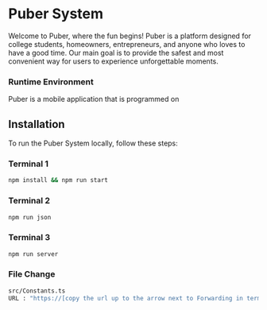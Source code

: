 # Puber System

Welcome to Puber, where the fun begins! Puber is a platform designed for college students, homeowners, entrepreneurs, and anyone who loves to have a good time. Our main goal is to provide the safest and most convenient way for users to experience unforgettable moments.

### Runtime Environment

Puber is a mobile application that is programmed on 

## Installation

To run the Puber System locally, follow these steps:

### Terminal 1
```bash
npm install && npm run start
```

### Terminal 2
```bash
npm run json
```

### Terminal 3
```bash
npm run server
```

### File Change
```bash
src/Constants.ts
URL : "https://[copy the url up to the arrow next to Forwarding in terminal 3].ngrok-free.app"
```